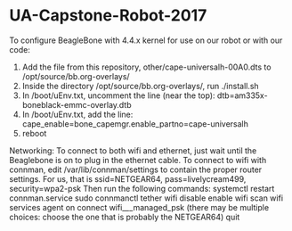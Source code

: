 # UA-Capstone-Robot-2017

To configure BeagleBone with 4.4.x kernel for use on our robot or with our code:
  1. Add the file from this repository, other/cape-universalh-00A0.dts to /opt/source/bb.org-overlays/
  2. Inside the directory /opt/source/bb.org-overlays/, run ./install.sh
  3. In /boot/uEnv.txt, uncomment the line (near the top):
      dtb=am335x-boneblack-emmc-overlay.dtb
  4. In /boot/uEnv.txt, add the line:
      cape_enable=bone_capemgr.enable_partno=cape-universalh
  5. reboot

Networking:
  To connect to both wifi and ethernet, just wait until the Beaglebone is on to plug in the ethernet cable.
  To connect to wifi with connman, edit /var/lib/connman/settings to contain the proper router settings. For us, that is ssid=NETGEAR64, pass=livelycream499, security=wpa2-psk
  Then run the following commands:
    systemctl restart connman.service
    sudo connmanctl
    tether wifi disable
    enable wifi
    scan wifi
    services
    agent on
    connect wifi_*_*_managed_psk (there may be multiple choices: choose the one that is probably the NETGEAR64)
    quit
